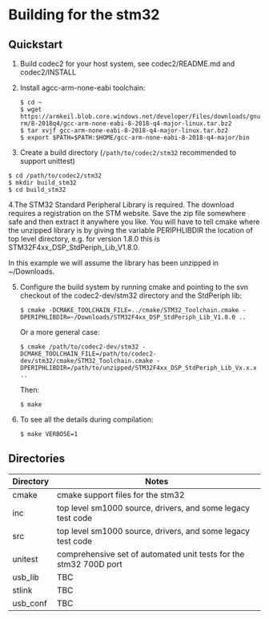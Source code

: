 # Building for the stm32

## Quickstart

1. Build codec2 for your host system, see codec2/README.md and codec2/INSTALL

2. Install agcc-arm-none-eabi toolchain:
   ```
   $ cd ~
   $ wget https://armkeil.blob.core.windows.net/developer/Files/downloads/gnu-rm/8-2018q4/gcc-arm-none-eabi-8-2018-q4-major-linux.tar.bz2
   $ tar xvjf gcc-arm-none-eabi-8-2018-q4-major-linux.tar.bz2
   $ export $PATH=$PATH:$HOME/gcc-arm-none-eabi-8-2018-q4-major/bin
   ```

3. Create a build directory (```/path/to/codec2/stm32``` recommended to support unittest)
  ```
  $ cd /path/to/codec2/stm32
  $ mkdir build_stm32
  $ cd build_stm32
  ```
  
4.The STM32 Standard Peripheral Library is required. The download
  requires a registration on the STM website.  Save the zip file
  somewhere safe and then extract it anywhere you like. You will have
  to tell cmake where the unzipped library is by giving the variable
  PERIPHLIBDIR the location of top level directory, e.g. for version
  1.8.0 this is STM32F4xx_DSP_StdPeriph_Lib_V1.8.0.

  In this example we will assume the library has been unzipped in ~/Downloads.

5. Configure the build system by running cmake and pointing to the svn
   checkout of the codec2-dev/stm32 directory and the StdPeriph lib:

   ```
   $ cmake -DCMAKE_TOOLCHAIN_FILE=../cmake/STM32_Toolchain.cmake -DPERIPHLIBDIR=~/Downloads/STM32F4xx_DSP_StdPeriph_Lib_V1.8.0 ..
   ```
   Or a more general case:
   ```
   $ cmake /path/to/codec2-dev/stm32 -DCMAKE_TOOLCHAIN_FILE=/path/to/codec2-dev/stm32/cmake/STM32_Toolchain.cmake -DPERIPHLIBDIR=/path/to/unzipped/STM32F4xx_DSP_StdPeriph_Lib_Vx.x.x ..
   ```
   Then:
   ```
   $ make
   ```
   
6. To see all the details during compilation:
   ```
   $ make VERBOSE=1
   ```
   
## Directories

Directory | Notes 
---|---
cmake | cmake support files for the stm32
inc | top level sm1000 source, drivers, and some legacy test code
src | top level sm1000 source, drivers, and some legacy test code
unitest | comprehensive set of automated unit tests for the stm32 700D port
usb_lib | TBC 
stlink | TBC
usb_conf | TBC
